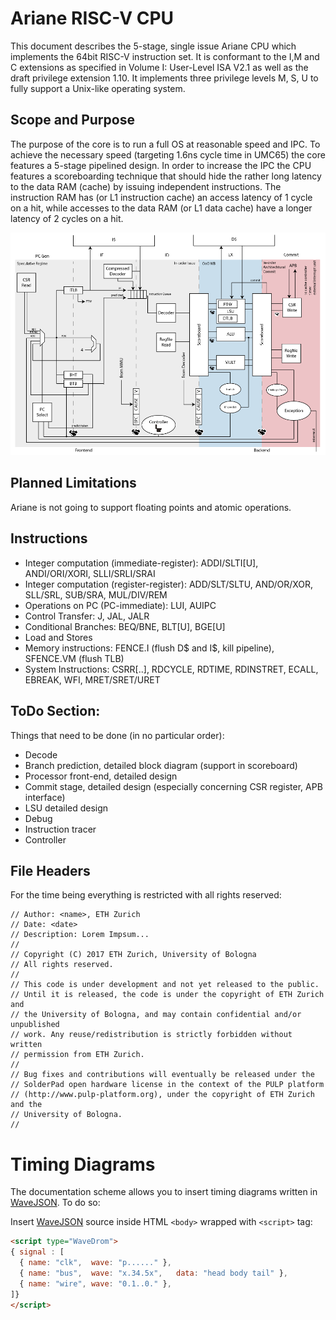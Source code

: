 # Ariane RISC-V CPU

This document describes the 5-stage, single issue Ariane CPU which implements the 64bit RISC-V instruction set. It is conformant to the I,M and C extensions as specified in Volume I: User-Level ISA V2.1 as well as the draft privilege extension 1.10. It implements three privilege levels M, S, U to fully support a Unix-like operating system.

## Scope and Purpose

The purpose of the core is to run a full OS at reasonable speed and IPC. To achieve the necessary speed (targeting 1.6ns cycle time in UMC65) the core features a 5-stage pipelined design. In order to increase the IPC the CPU features a scoreboarding technique that should hide the rather long latency to the data RAM (cache) by issuing independent instructions.
The instruction RAM has (or L1 instruction cache) an access latency of 1 cycle on a hit, while accesses to the data RAM (or L1 data cache) have a longer latency of 2 cycles on a hit.

![Ariane Block Diagram](fig/ariane_overview.png)

## Planned Limitations

Ariane is not going to support floating points and atomic operations.

## Instructions

- Integer computation (immediate-register): ADDI/SLTI[U], ANDI/ORI/XORI, SLLI/SRLI/SRAI
- Integer computation (register-register): ADD/SLT/SLTU, AND/OR/XOR, SLL/SRL, SUB/SRA, MUL/DIV/REM
- Operations on PC (PC-immediate): LUI, AUIPC
- Control Transfer: J, JAL, JALR
- Conditional Branches: BEQ/BNE, BLT[U], BGE[U]
- Load and Stores
- Memory instructions: FENCE.I (flush D$ and I$, kill pipeline), SFENCE.VM (flush TLB)
- System Instructions: CSRR[..], RDCYCLE, RDTIME, RDINSTRET, ECALL, EBREAK, WFI, MRET/SRET/URET

## ToDo Section:

Things that need to be done (in no particular order):

<!-- - Scoreboard testbench -->
- Decode
- Branch prediction, detailed block diagram (support in scoreboard)
- Processor front-end, detailed design
- Commit stage, detailed design (especially concerning CSR register, APB interface)
- LSU detailed design
- Debug
- Instruction tracer
- Controller

## File Headers

For the time being everything is restricted with all rights reserved:

```
// Author: <name>, ETH Zurich
// Date: <date>
// Description: Lorem Impsum...
//
// Copyright (C) 2017 ETH Zurich, University of Bologna
// All rights reserved.
//
// This code is under development and not yet released to the public.
// Until it is released, the code is under the copyright of ETH Zurich and
// the University of Bologna, and may contain confidential and/or unpublished
// work. Any reuse/redistribution is strictly forbidden without written
// permission from ETH Zurich.
//
// Bug fixes and contributions will eventually be released under the
// SolderPad open hardware license in the context of the PULP platform
// (http://www.pulp-platform.org), under the copyright of ETH Zurich and the
// University of Bologna.
//
```
# Timing Diagrams

The documentation scheme allows you to insert timing diagrams written in [WaveJSON](https://github.com/drom/wavedrom/wiki/WaveJSON). To do so:

Insert [WaveJSON](https://github.com/drom/wavedrom/wiki/WaveJSON) source inside HTML ``<body>`` wrapped with ``<script>`` tag:

```html
<script type="WaveDrom">
{ signal : [
  { name: "clk",  wave: "p......" },
  { name: "bus",  wave: "x.34.5x",   data: "head body tail" },
  { name: "wire", wave: "0.1..0." },
]}
</script>
```

<script type="WaveDrom">
{ signal : [
  { name: "clk",  wave: "p......" },
  { name: "bus",  wave: "x.34.5x",   data: "head body tail" },
  { name: "wire", wave: "0.1..0." },
]}
</script>
